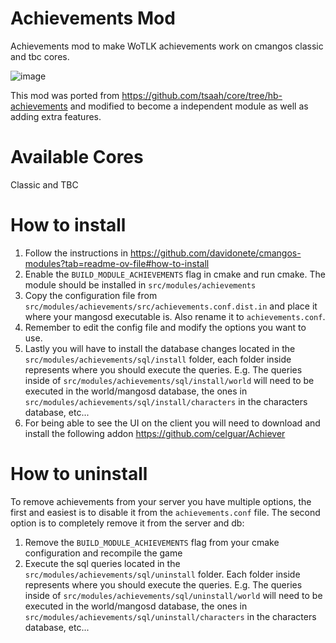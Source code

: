 # Achievements Mod
Achievements mod to make WoTLK achievements work on cmangos classic and tbc cores.

![image](https://github.com/davidonete/cmangos-achievements/assets/11618807/caa813e9-0053-4405-8d00-cf04fe5c205f)

This mod was ported from https://github.com/tsaah/core/tree/hb-achievements and modified to become a independent module as well as adding extra features.

# Available Cores
Classic and TBC

# How to install
1. Follow the instructions in https://github.com/davidonete/cmangos-modules?tab=readme-ov-file#how-to-install
2. Enable the `BUILD_MODULE_ACHIEVEMENTS` flag in cmake and run cmake. The module should be installed in `src/modules/achievements`
4. Copy the configuration file from `src/modules/achievements/src/achievements.conf.dist.in` and place it where your mangosd executable is. Also rename it to `achievements.conf`.
5. Remember to edit the config file and modify the options you want to use.
6. Lastly you will have to install the database changes located in the `src/modules/achievements/sql/install` folder, each folder inside represents where you should execute the queries. E.g. The queries inside of `src/modules/achievements/sql/install/world` will need to be executed in the world/mangosd database, the ones in `src/modules/achievements/sql/install/characters` in the characters database, etc...
7. For being able to see the UI on the client you will need to download and install the following addon https://github.com/celguar/Achiever

# How to uninstall
To remove achievements from your server you have multiple options, the first and easiest is to disable it from the `achievements.conf` file. The second option is to completely remove it from the server and db:
1. Remove the `BUILD_MODULE_ACHIEVEMENTS` flag from your cmake configuration and recompile the game
2. Execute the sql queries located in the `src/modules/achievements/sql/uninstall` folder. Each folder inside represents where you should execute the queries. E.g. The queries inside of `src/modules/achievements/sql/uninstall/world` will need to be executed in the world/mangosd database, the ones in `src/modules/achievements/sql/uninstall/characters` in the characters database, etc...
